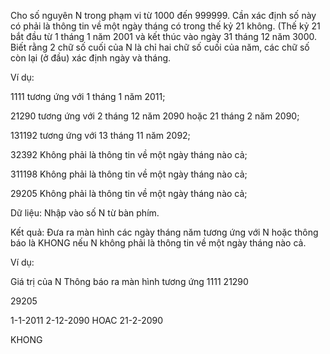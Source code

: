 Cho số nguyên N trong phạm vi từ 1000 đến 999999. Cần xác định số này có phải là thông tin về một ngày tháng có trong thế kỷ 21 không. (Thế kỷ 21 bắt đầu từ 1 tháng 1 năm 2001 và kết thúc vào ngày 31 tháng 12 năm 3000. Biết rằng 2  chữ số cuối của N là chỉ hai chữ số cuối của năm, các chữ số còn lại (ở đầu) xác định ngày và tháng.

Ví dụ:

1111       tương ứng với 1 tháng 1 năm 2011;

21290     tương ứng với 2 tháng 12 năm 2090 hoặc 21 tháng 2 năm 2090;

131192 tương ứng với 13 tháng 11 năm 2092;

32392     Không phải là thông tin về một ngày tháng nào cả;

311198 Không phải là thông tin về một ngày tháng nào cả;

29205     Không phải là thông tin về một ngày tháng nào cả;

Dữ liệu: Nhập vào số N từ bàn phím.

Kết quả: Đưa ra màn hình các ngày tháng năm tương ứng với N hoặc thông báo là KHONG nếu N không phải là thông tin về một ngày tháng nào cả.

Ví dụ:

Giá trị của N	Thông báo ra màn hình tương ứng
1111
21290

29205

1-1-2011
2-12-2090 HOAC 21-2-2090

KHONG
